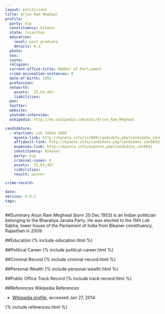 ```yaml
---
layout: politician2
title: Arjun Ram Meghwal
profile: 
  party: bjp
  constituency: bikaner
  state: rajasthan
  education: 
    level: post graduate
    details: m.a
  photo: 
  sex: 
  caste: 
  religion: 
  current-office-title: Member of Parliament
  crime-accusation-instances: 0
  date-of-birth: 1955
  profession: 
  networth: 
    assets:  25,63,467
    liabilities: 
  pan: 
  twitter: 
  website: 
  youtube-interview: 
  wikipedia: http://en.wikipedia.com/wiki/Arjun_Ram_Meghwal

candidature: 
  - election: Lok Sabha 2009
    myneta-link: http://myneta.info/ls2009/candidate.php?candidate_id=6032
    affidavit-link: http://myneta.info/candidate.php?candidate_id=6032&scan=original
    expenses-link: http://myneta.info/expense.php?candidate_id=6032
    constituency: bikaner 
    party: bjp
    criminal-cases: 0
    assets:  25,63,467
    liabilities: 
    result: winner 

crime-record: 

date: 
version: 0.0.5
tags: 
---
```

##Summary
Arjun Ram Meghwal (born 20 Dec 1953) is an Indian politician belonging to the Bharatiya Janata Party. He was elected to the 15th Lok Sabha, lower house of the Parliament of India from Bikaner constituency, Rajasthan in 2009.


##Education
{% include education.html %}


##Political Career
{% include political-career.html %}


##Criminal Record
{% include criminal-record.html %}


##Personal Wealth
{% include personal-wealth.html %}


##Public Office Track Record
{% include track-record.html %}


##References
Wikipedia References
- [Wikipedia profile]({{page.profile.wikipedia}}), accessed Jan 27, 2014.



{% include references.html %}